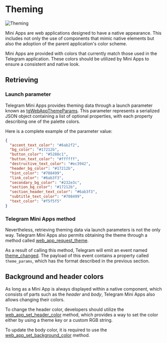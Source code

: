 # Theming

![Theming](/functionality/theming.png)

Mini Apps are web applications designed to have a native appearance. This includes not only the use
of components that mimic native elements but also the adoption of the parent application's color
scheme.

Mini Apps are provided with colors that currently match those used in the Telegram application.
These colors should be utilized by Mini Apps to ensure a consistent and native look.

## Retrieving

### Launch parameter

Telegram Mini Apps provides theming data through a launch parameter known
as [tgWebAppThemeParams](../launch-parameters/common-information.md#tgwebappthemeparams). This
parameter represents a serialized JSON object containing a list of optional properties, with each
property describing one of the palette colors.

Here is a complete example of the parameter value:

```json
{
  "accent_text_color": "#6ab2f2",
  "bg_color": "#17212b",
  "button_color": "#5288c1",
  "button_text_color": "#ffffff",
  "destructive_text_color": "#ec3942",
  "header_bg_color": "#17212b",
  "hint_color": "#708499",
  "link_color": "#6ab3f3",
  "secondary_bg_color": "#232e3c",
  "section_bg_color": "#17212b",
  "section_header_text_color": "#6ab3f3",
  "subtitle_text_color": "#708499",
  "text_color": "#f5f5f5"
}
```

### Telegram Mini Apps method

Nevertheless, retrieving theming data via launch parameters is not the only way. Telegram Mini Apps
also permits obtaining the theme through a method
called [web_app_request_theme](../apps-communication/methods.md#web-app-request-theme).

As a result of calling this method, Telegram will emit an event
named [theme_changed](../apps-communication/events.md#theme-changed). The payload of this event
contains a property called `theme_params`, which has the format described in the previous section.

## Background and header colors

As long as a Mini App is always displayed within a native component, which consists of parts such
as the _header_ and _body_, Telegram Mini Apps also allows changing their colors.

To change the header color, developers should utilize
the [web_app_set_header_color](../apps-communication/methods.md#web-app-set-header-color) method,
which provides a way to set the color either by using a theme key or a custom RGB string.

To update the body color, it is required to use
the [web_app_set_background_color](../apps-communication/methods.md#web-app-set-background-color)
method.
